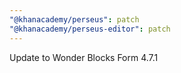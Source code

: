```yaml
---
"@khanacademy/perseus": patch
"@khanacademy/perseus-editor": patch
---
```


Update to Wonder Blocks Form 4.7.1
